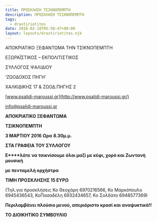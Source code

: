 ```yaml
---
title: ΠΡΟΣΚΛΗΣΗ ΤΣΙΚΝΟΠΕΜΠΤΗ
description: ΠΡΟΣΚΛΗΣΗ ΤΣΙΚΝΟΠΕΜΠΤΗ
tags:
  - drastiriotites
date: 2016-02-18T05:50:47+00:00
layout: layouts/drastiriotites.njk
---
```

ΑΠΟΚΡΙΑΤΙΚΟ ΞΕΦΑΝΤΩΜΑ ΤΗΝ ΤΣΙΚΝΟΠΕΜΠΤΗ
<!-- excerpt -->
 ΕΞΩΡΑΪΣΤΙΚΟΣ – ΕΚΠΟΛΙΤΙΣΤΙΚΟΣ

ΣΥΛΛΟΓΟΣ ΨΑΛΙΔΙΟΥ

‘ΖΩΟΔΟΧΟΣ ΠΗΓΗ’

ΧΑΛΚΙΔΙΚΗΣ 17 &amp; ΖΩΟΔ.ΠΗΓΗΣ 2

[www.psalidi-maroussi.gr](http://www.psalidi-maroussi.gr/)

info@psalidi-maroussi.gr

   **ΑΠΟΚΡΙΑΤΙΚΟ ΞΕΦΑΝΤΩΜΑ**

  **ΤΣΙΚΝΟΠΕΜΠΤΗ**

**3 ΜΑΡΤΙΟΥ 2016**  **Ωρα** **8.30μ.μ.**

**ΣΤΑ ΓΡΑΦΕΙΑ ΤΟΥ ΣΥΛΛΟΓΟΥ**

**E****λάτε να τσικνίσουμε όλοι μαζί με κέφι, χορό και Ζωντανή μουσική**

**με πενταμελή ορχήστρα**

**ΤΙΜΗ ΠΡΟΣΚΛΗΣΗΣ 15 ΕΥΡΩ**

(Τηλ.για προσκλήσεις Ko Θεοχάρη 6970216566, Κο Μαρκόπουλο 6945436543, ΚοΠασαδέλη 6932434657, Κο Σολδάτο 6948577369)

 **Περιλαμβάνει πλούσιο μενού, απεριόριστο κρασί και αναψυκτικά!!**

**ΤΟ ΔΙΟΙΚΗΤΙΚΟ ΣΥΜΒΟΥΛΙΟ**
